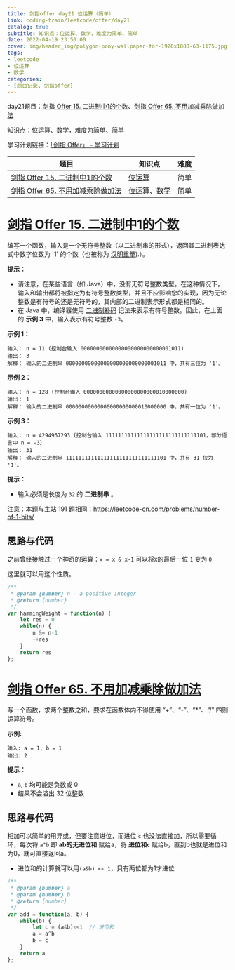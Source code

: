 ```yaml
---
title: 剑指offer day21 位运算（简单）
link: coding-train/leetcode/offer/day21
catalog: true
subtitle: 知识点：位运算、数学，难度为简单、简单
date: 2022-04-19 23:50:00
cover: img/header_img/polygon-pony-wallpaper-for-1920x1080-63-1175.jpg
tags:
- leetcode
- 位运算
- 数学
categories:
- [题目记录, 剑指offer]
---
```


day21题目：[剑指 Offer 15. 二进制中1的个数](https://leetcode-cn.com/problems/er-jin-zhi-zhong-1de-ge-shu-lcof/)、[剑指 Offer 65. 不用加减乘除做加法](https://leetcode-cn.com/problems/bu-yong-jia-jian-cheng-chu-zuo-jia-fa-lcof/)

知识点：位运算、数学，难度为简单、简单

学习计划链接：[「剑指 Offer」 - 学习计划](https://leetcode-cn.com/study-plan/lcof/?progress=7jn70jr)

| 题目 | 知识点 | 难度 |
| --- | ---- | ---- |
| [剑指 Offer 15. 二进制中1的个数](https://leetcode-cn.com/problems/er-jin-zhi-zhong-1de-ge-shu-lcof/) | [位运算](https://leetcode-cn.com/tag/bit-manipulation) | 简单 |
| [剑指 Offer 65. 不用加减乘除做加法](https://leetcode-cn.com/problems/bu-yong-jia-jian-cheng-chu-zuo-jia-fa-lcof/) | [位运算](https://leetcode-cn.com/tag/bit-manipulation)、[数学](https://leetcode-cn.com/tag/math) | 简单 |

# [剑指 Offer 15. 二进制中1的个数](https://leetcode-cn.com/problems/er-jin-zhi-zhong-1de-ge-shu-lcof/)

编写一个函数，输入是一个无符号整数（以二进制串的形式），返回其二进制表达式中数字位数为 '1' 的个数（也被称为 [汉明重量](http://en.wikipedia.org/wiki/Hamming_weight)).）。

**提示：**

- 请注意，在某些语言（如 Java）中，没有无符号整数类型。在这种情况下，输入和输出都将被指定为有符号整数类型，并且不应影响您的实现，因为无论整数是有符号的还是无符号的，其内部的二进制表示形式都是相同的。
- 在 Java 中，编译器使用 [二进制补码](https://baike.baidu.com/item/%E4%BA%8C%E8%BF%9B%E5%88%B6%E8%A1%A5%E7%A0%81/5295284) 记法来表示有符号整数。因此，在上面的 **示例 3** 中，输入表示有符号整数 `-3`。

**示例 1：**

```
输入： n = 11 (控制台输入 00000000000000000000000000001011)
输出： 3
解释： 输入的二进制串 00000000000000000000000000001011 中，共有三位为 '1'。
```

**示例 2：**

```
输入： n = 128 (控制台输入 00000000000000000000000010000000)
输出： 1
解释： 输入的二进制串 00000000000000000000000010000000 中，共有一位为 '1'。
```

**示例 3：**

```
输入： n = 4294967293 (控制台输入 11111111111111111111111111111101，部分语言中 n = -3）
输出： 31
解释： 输入的二进制串 11111111111111111111111111111101 中，共有 31 位为 '1'。
```

**提示：**

- 输入必须是长度为 `32` 的 **二进制串** 。

注意：本题与主站 191 题相同：<https://leetcode-cn.com/problems/number-of-1-bits/>

## 思路与代码

之前曾经接触过一个神奇的运算：`x = x & x-1` 可以将x的最后一位 `1` 变为 `0`

这里就可以用这个性质。

```javascript
/**
 * @param {number} n - a positive integer
 * @return {number}
 */
var hammingWeight = function(n) {
    let res = 0
    while(n) {
        n &= n-1
        ++res
    }
    return res
};
```

# [剑指 Offer 65. 不用加减乘除做加法](https://leetcode-cn.com/problems/bu-yong-jia-jian-cheng-chu-zuo-jia-fa-lcof/)

写一个函数，求两个整数之和，要求在函数体内不得使用 “+”、“-”、“*”、“/” 四则运算符号。

**示例:**

```
输入: a = 1, b = 1
输出: 2
```

**提示：**

- `a`, `b` 均可能是负数或 0
- 结果不会溢出 32 位整数

## 思路与代码

相加可以简单的用异或，但要注意进位，而进位 `c` 也没法直接加，所以需要循环，每次将 `a^b` 即 **ab的无进位和** 赋给a，将 **进位和`c`** 赋给b，直到b也就是进位和为0，就可直接返回a。

- 进位和的计算就可以用`(a&b) << 1`，只有两位都为1才进位

```javascript
/**
 * @param {number} a
 * @param {number} b
 * @return {number}
 */
var add = function(a, b) {
    while(b) {
        let c = (a&b)<<1  // 进位和
        a = a^b
        b = c
    }
    return a
};
```
